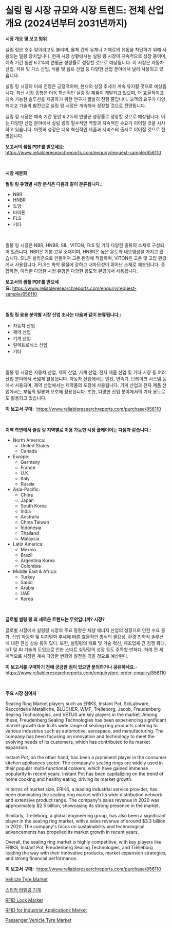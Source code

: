 <p><h1>실링 링 시장 규모와 시장 트렌드: 전체 산업 개요 (2024년부터 2031년까지)</h1></p><p><strong>시장 개요 및 보고 범위</strong></p>
<p><p>실링 링은 호수 링이라고도 불리며, 물체 간의 유체나 기체로의 유동을 차단하기 위해 사용되는 밀봉 장치입니다. 현재 시장 상황에서는 실링 링 시장이 지속적으로 성장 중이며, 예측 기간 동안 6.2%의 연평균 성장률로 성장할 것으로 예상됩니다. 이 시장은 자동차 산업, 석유 및 가스 산업, 식품 및 음료 산업 등 다양한 산업 분야에서 널리 사용되고 있습니다.</p><p>실링 링 시장의 미래 전망은 긍정적이며, 현재의 성장 추세가 계속 유지될 것으로 예상됩니다. 최신 시장 동향은 더욱 혁신적인 실링 링 제품이 개발되고 있으며, 더 효율적이고 지속 가능한 솔루션을 제공하기 위한 연구가 활발히 진행 중입니다. 고객의 요구가 다양해지고 기술의 발전으로 실링 링 시장은 계속해서 성장할 것으로 전망됩니다.</p><p>실링 링 시장은 예측 기간 동안 6.2%의 연평균 성장률로 성장할 것으로 예상됩니다. 이는 다양한 산업 분야에서 실링 링의 필수적인 역할과 지속적인 수요가 이어질 것을 시사하고 있습니다. 마켓의 성장은 더욱 혁신적인 제품과 서비스의 출시로 이어질 것으로 전망됩니다.</p></p>
<p><strong>보고서의 샘플 PDF를 받으세요:</strong> <a href="https://www.reliableresearchreports.com/enquiry/request-sample/856110">https://www.reliableresearchreports.com/enquiry/request-sample/856110</a></p>
<p>&nbsp;</p>
<p><strong>시장 세분화</strong></p>
<p><strong>씰링 링 유형별 시장 분석은 다음과 같이 분류됩니다.:</strong></p>
<p><ul><li>NBR</li><li>HNBR</li><li>토양</li><li>바이톤</li><li>FLS</li><li>기타</li></ul></p>
<p>&nbsp;</p>
<p><p>밀봉 링 시장은 NBR, HNBR, SIL, VITON, FLS 및 기타 다양한 종류의 소재로 구성되어 있습니다. NBR은 기본 고무 소재이며, HNBR은 높은 온도와 내오염성을 가지고 있습니다. SIL은 실리콘으로 만들어져 고온 환경에 적합하며, VITON은 고온 및 고압 환경에서 사용됩니다. FLS는 화학 물질에 강하고 내마모성이 뛰어난 소재로 제조됩니다. 종합하면, 이러한 다양한 시장 유형은 다양한 용도와 환경에서 사용됩니다.</p></p>
<p><strong>보고서의 샘플 PDF를 받으세요:</strong>&nbsp;<a href="https://www.reliableresearchreports.com/enquiry/request-sample/856110">https://www.reliableresearchreports.com/enquiry/request-sample/856110</a></p>
<p>&nbsp;</p>
<p><strong> 씰링 링 응용 분야별 시장 산업 조사는 다음과 같이 분류됩니다.:</strong></p>
<p><ul><li>자동차 산업</li><li>제약 산업</li><li>기계 산업</li><li>일렉트로닉스 산업</li><li>기타</li></ul></p>
<p>&nbsp;</p>
<p><p>밀봉 링 시장은 자동차 산업, 제약 산업, 기계 산업, 전자 제품 산업 및 기타 시장 등 여러 산업 분야에서 폭넓게 활용됩니다. 자동차 산업에서는 엔진, 변속기, 브레이크 시스템 등에서 사용되며, 제약 산업에서는 제약품의 포장에 사용됩니다. 기계 산업과 전자 제품 산업에서는 부품의 밀봉과 보호에 활용됩니다. 또한, 다양한 산업 분야에서의 기타 용도로도 활용되고 있습니다.</p></p>
<p><strong>이 보고서 구매:</strong>&nbsp; <a href="https://www.reliableresearchreports.com/purchase/856110">https://www.reliableresearchreports.com/purchase/856110</a></p>
<p>&nbsp;</p>
<p><strong>지역 측면에서 씰링 링 지역별로 이용 가능한 시장 플레이어는 다음과 같습니다.:</strong></p>
<p><ul>
    <li>
        North America:
        <ul>
            <li>United States</li>
            <li>Canada</li>
        </ul>
    </li>
    <li>
        Europe:
        <ul>
            <li>Germany</li>
            <li>France</li>
            <li>U.K.</li>
            <li>Italy</li>
            <li>Russia</li>
        </ul>
    </li>
    <li>
        Asia-Pacific:
        <ul>
            <li>China</li>
            <li>Japan</li>
            <li>South Korea</li>
            <li>India</li>
            <li>Australia</li>
            <li>China Taiwan</li>
            <li>Indonesia</li>
            <li>Thailand</li>
            <li>Malaysia</li>
        </ul>
    </li>
    <li>
        Latin America:
        <ul>
            <li>Mexico</li>
            <li>Brazil</li>
            <li>Argentina Korea</li>
            <li>Colombia</li>
        </ul>
    </li>
    <li>
        Middle East & Africa:
        <ul>
            <li>Turkey</li>
            <li>Saudi</li>
            <li>Arabia</li>
            <li>UAE</li>
            <li>Korea</li>
        </ul>
    </li>
    </ul></p>
<p>&nbsp;</p>
<p><strong>글로벌 씰링 링 의 새로운 트렌드는 무엇입니까? 시장?</strong></p>
<p><p>글로벌 시장에서 실링링 시장의 주요 동향은 재생 에너지 산업의 성장으로 인한 수요 증가, 산업 자동화 및 디지털화 추세에 따른 효율적인 방식의 필요성, 환경 친화적 솔루션에 대한 관심 상승 등이 있다. 또한, 실링링의 재료 및 기술 혁신, 제조업체 간 경쟁 확대, IoT 및 AI 기술의 도입으로 인한 스마트 실링링의 성장 등도 주목할 만하다. 하여 전 세계적으로 시장은 계속 다양한 변화와 발전을 겪을 것으로 예상된다.</p></p>
<p><strong>이 보고서를 구매하기 전에 궁금한 점이 있으면 문의하거나 공유하세요.</strong>- <a href="https://www.reliableresearchreports.com/enquiry/pre-order-enquiry/856110">https://www.reliableresearchreports.com/enquiry/pre-order-enquiry/856110</a></p>
<p>&nbsp;</p>
<p><strong>주요 시장 참여자</strong></p>
<p><p>Sealing Ring Market players such as ERIKS, Instant Pot, SciLabware, Raccorderie Metalliche, BLÜCHER, WMF, Trelleborg, Jacob, Freudenberg Sealing Technologies, and VETUS are key players in the market. Among these, Freudenberg Sealing Technologies has been experiencing significant market growth due to its wide range of sealing ring products catering to various industries such as automotive, aerospace, and manufacturing. The company has been focusing on innovation and technology to meet the evolving needs of its customers, which has contributed to its market expansion.</p><p>Instant Pot, on the other hand, has been a prominent player in the consumer kitchen appliances sector. The company's sealing rings are widely used in their popular multi-functional cookers, which have gained immense popularity in recent years. Instant Pot has been capitalizing on the trend of home cooking and healthy eating, driving its market growth.</p><p>In terms of market size, ERIKS, a leading industrial service provider, has been dominating the sealing ring market with its wide distribution network and extensive product range. The company's sales revenue in 2020 was approximately $2.5 billion, showcasing its strong presence in the market.</p><p>Similarly, Trelleborg, a global engineering group, has also been a significant player in the sealing ring market, with a sales revenue of around $3.3 billion in 2020. The company's focus on sustainability and technological advancements has propelled its market growth in recent years.</p><p>Overall, the sealing ring market is highly competitive, with key players like ERIKS, Instant Pot, Freudenberg Sealing Technologies, and Trelleborg leading the way with their innovative products, market expansion strategies, and strong financial performance.</p></p>
<p><strong>이 보고서 구매:</strong>&nbsp;&nbsp;<a href="https://www.reliableresearchreports.com/purchase/856110">https://www.reliableresearchreports.com/purchase/856110</a></p>
<p><p><a href="https://issuu.com/reportprime-2/docs/vehicle-tyre-market-size-2030.pptx">Vehicle Tyre Market</a></p><p><a href="https://github.com/WilburKihn5676/Market-Research-Report-List-1/blob/main/34152209061.md">스티커 라벨링 기계</a></p><p><a href="https://github.com/danielneavesallisons03mba/Market-Research-Report-List-1/blob/main/rfid-lock-market.md">RFID Lock Market</a></p><p><a href="https://github.com/dimitrishawkinswaynenp91rgz/Market-Research-Report-List-1/blob/main/rfid-for-industrial-applications-market.md">RFID for Industrial Applications Market</a></p><p><a href="https://issuu.com/reportprime-2/docs/passenger-vehicle-tyre-market-size-2030.pptx">Passenger Vehicle Tyre Market</a></p></p>

